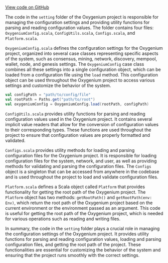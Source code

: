 [View code on GitHub](https://github.com/oxygenium/oxygenium/.autodoc/docs/json/flow/src/main/scala/org/oxygenium/flow/setting)

The code in the `setting` folder of the Oxygenium project is responsible for managing the configuration settings and providing utility functions for parsing and reading configuration values. The folder contains four files: `OxygeniumConfig.scala`, `ConfigUtils.scala`, `Configs.scala`, and `Platform.scala`.

`OxygeniumConfig.scala` defines the configuration settings for the Oxygenium project, organized into several case classes representing specific aspects of the system, such as consensus, mining, network, discovery, mempool, wallet, node, and genesis settings. The `OxygeniumConfig` case class combines all these settings into a single configuration object, which can be loaded from a configuration file using the `load` method. This configuration object can be used throughout the Oxygenium project to access various settings and customize the behavior of the system.

```scala
val configPath = "path/to/config/file"
val rootPath = Paths.get("path/to/root")
val oxygeniumConfig = OxygeniumConfig.load(rootPath, configPath)
```

`ConfigUtils.scala` provides utility functions for parsing and reading configuration values used in the Oxygenium project. It contains several implicit value readers that allow for the conversion of configuration values to their corresponding types. These functions are used throughout the project to ensure that configuration values are properly formatted and validated.

`Configs.scala` provides utility methods for loading and parsing configuration files for the Oxygenium project. It is responsible for loading configuration files for the system, network, and user, as well as providing methods for validating and parsing the configuration files. The `Configs` object is a singleton that can be accessed from anywhere in the codebase and is used throughout the project to load and validate configuration files.

`Platform.scala` defines a Scala object called `Platform` that provides functionality for getting the root path of the Oxygenium project. The `Platform` object has two methods: `getRootPath()` and `getRootPath(env: Env)`, which return the root path of the Oxygenium project based on the current environment or the environment passed as an argument. This code is useful for getting the root path of the Oxygenium project, which is needed for various operations such as reading and writing files.

In summary, the code in the `setting` folder plays a crucial role in managing the configuration settings of the Oxygenium project. It provides utility functions for parsing and reading configuration values, loading and parsing configuration files, and getting the root path of the project. These functionalities are essential for customizing the behavior of the system and ensuring that the project runs smoothly with the correct settings.
